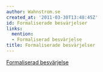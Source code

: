 ```yaml
---
author: Wahnstrom.se
created_at: '2011-03-30T13:48:45Z'
id: Formaliserade besvärjelser
links:
  mention:
  - Formaliserad besvärjelse
title: Formaliserade besvärjelser
---
```


[Formaliserad besvärjelse]

  [Formaliserad besvärjelse]: Formaliserad_besvärjelse